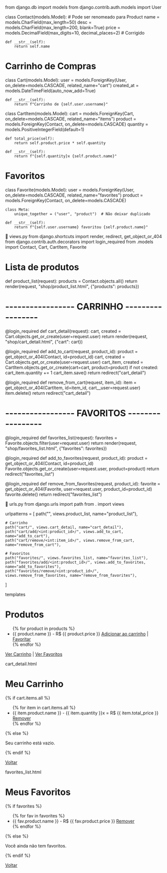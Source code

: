 from django.db import models
from django.contrib.auth.models import User


class Contact(models.Model):  # Pode ser renomeado para Product
    name = models.CharField(max_length=50)
    desc = models.CharField(max_length=200, blank=True)
    price = models.DecimalField(max_digits=10, decimal_places=2)  # Corrigido

    def __str__(self):
        return self.name


# Carrinho de Compras
class Cart(models.Model):
    user = models.ForeignKey(User, on_delete=models.CASCADE, related_name="cart")
    created_at = models.DateTimeField(auto_now_add=True)

    def __str__(self):
        return f"Carrinho de {self.user.username}"


class CartItem(models.Model):
    cart = models.ForeignKey(Cart, on_delete=models.CASCADE, related_name="items")
    product = models.ForeignKey(Contact, on_delete=models.CASCADE)
    quantity = models.PositiveIntegerField(default=1)

    def total_price(self):
        return self.product.price * self.quantity

    def __str__(self):
        return f"{self.quantity}x {self.product.name}"


# Favoritos
class Favorite(models.Model):
    user = models.ForeignKey(User, on_delete=models.CASCADE, related_name="favorites")
    product = models.ForeignKey(Contact, on_delete=models.CASCADE)

    class Meta:
        unique_together = ("user", "product")  # Não deixar duplicado

    def __str__(self):
        return f"{self.user.username} favoritou {self.product.name}"


📌 views.py
from django.shortcuts import render, redirect, get_object_or_404
from django.contrib.auth.decorators import login_required
from .models import Contact, Cart, CartItem, Favorite


# Lista de produtos
def product_list(request):
    products = Contact.objects.all()
    return render(request, "shop/product_list.html", {"products": products})


# ----------------- CARRINHO -----------------

@login_required
def cart_detail(request):
    cart, created = Cart.objects.get_or_create(user=request.user)
    return render(request, "shop/cart_detail.html", {"cart": cart})


@login_required
def add_to_cart(request, product_id):
    product = get_object_or_404(Contact, id=product_id)
    cart, created = Cart.objects.get_or_create(user=request.user)
    cart_item, created = CartItem.objects.get_or_create(cart=cart, product=product)
    if not created:
        cart_item.quantity += 1
        cart_item.save()
    return redirect("cart_detail")


@login_required
def remove_from_cart(request, item_id):
    item = get_object_or_404(CartItem, id=item_id, cart__user=request.user)
    item.delete()
    return redirect("cart_detail")


# ----------------- FAVORITOS -----------------

@login_required
def favorites_list(request):
    favorites = Favorite.objects.filter(user=request.user)
    return render(request, "shop/favorites_list.html", {"favorites": favorites})


@login_required
def add_to_favorites(request, product_id):
    product = get_object_or_404(Contact, id=product_id)
    Favorite.objects.get_or_create(user=request.user, product=product)
    return redirect("favorites_list")


@login_required
def remove_from_favorites(request, product_id):
    favorite = get_object_or_404(Favorite, user=request.user, product_id=product_id)
    favorite.delete()
    return redirect("favorites_list")


📌 urls.py
from django.urls import path
from . import views

urlpatterns = [
    path("", views.product_list, name="product_list"),

    # Carrinho
    path("cart/", views.cart_detail, name="cart_detail"),
    path("cart/add/<int:product_id>/", views.add_to_cart, name="add_to_cart"),
    path("cart/remove/<int:item_id>/", views.remove_from_cart, name="remove_from_cart"),

    # Favoritos
    path("favorites/", views.favorites_list, name="favorites_list"),
    path("favorites/add/<int:product_id>/", views.add_to_favorites, name="add_to_favorites"),
    path("favorites/remove/<int:product_id>/", views.remove_from_favorites, name="remove_from_favorites"),
]

templates
<h1>Produtos</h1>
<ul>
    {% for product in products %}
        <li>
            {{ product.name }} - R$ {{ product.price }}
            <a href="{% url 'add_to_cart' product.id %}">Adicionar ao carrinho</a> |
            <a href="{% url 'add_to_favorites' product.id %}">Favoritar</a>
        </li>
    {% endfor %}
</ul>

<a href="{% url 'cart_detail' %}">Ver Carrinho</a> |
<a href="{% url 'favorites_list' %}">Ver Favoritos</a>


cart_detail.html

<h1>Meu Carrinho</h1>

{% if cart.items.all %}
    <ul>
        {% for item in cart.items.all %}
            <li>
                {{ item.product.name }} - {{ item.quantity }}x = R$ {{ item.total_price }}
                <a href="{% url 'remove_from_cart' item.id %}">Remover</a>
            </li>
        {% endfor %}
    </ul>
{% else %}
    <p>Seu carrinho está vazio.</p>
{% endif %}

<a href="{% url 'product_list' %}">Voltar</a>

favorites_list.html
<h1>Meus Favoritos</h1>

{% if favorites %}
    <ul>
        {% for fav in favorites %}
            <li>
                {{ fav.product.name }} - R$ {{ fav.product.price }}
                <a href="{% url 'remove_from_favorites' fav.product.id %}">Remover</a>
            </li>
        {% endfor %}
    </ul>
{% else %}
    <p>Você ainda não tem favoritos.</p>
{% endif %}

<a href="{% url 'product_list' %}">Voltar</a>


